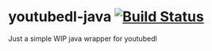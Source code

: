 # youtubedl-java [![Build Status](https://travis-ci.org/sapher/youtubedl-java.svg?branch=master)](https://travis-ci.org/sapher/youtubedl-java)
Just a simple WIP java wrapper for youtubedl 

